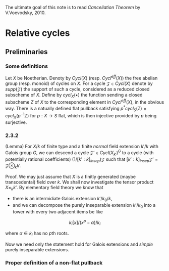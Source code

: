 The ultimate goal of this note is to read *Cancellation Theorem* by V.Voevodsky, 2010.

# Relative cycles

## Preliminaries

### Some definitions
Let $X$ be Noetherian. Denoty by $Cycl(X)$ (resp. $Cycl^{eff}(X)$) the free abelian group (resp. monoid) of cycles on $X$. For a cycle $\mathcal{Z}\in Cycl(X)$ denote by $supp(\mathcal{Z})$ the support of such a cycle, considered as a reduced closed subscheme of $X$. Define by $cycl_X(\bullet)$ the function sending a closed subscheme $Z$ of $X$ to the corresponding element in $Cycl^{eff}(X)$, in the obvious way. There is a natually defined flat pullback satisfying $p^*cycl_S(Z)=cycl_X(p^{-1}Z)$ for $p:X\rightarrow S$ flat, which is then injective provided by $p$ being surjective. 

### 2.3.2
(Lemma) For $X/k$ of finite type and a finite *normal* field extension $k'/k$ with Galois group $G$, we can descend a cycle $\mathcal{Z}'\in Cycl(X_{k'})^G$ to a cycle (with potentially rational coefficients) $(1/[k':k]_{insep})\mathcal{Z}$ such that $[k':k]_{insep}\mathcal{Z}'=\mathcal{Z}\otimes_k k'$. 

Proof. We may just assume that $X$ is a finitly generated (maybe transcedental) field over $k$. We shall now investigate the tensor product $X\times_k k'$. By elementary field theory we know that 

- there is an intermidiate Galois extension $k'/k_0/k$,
- and we can decompose the purely inseparable extension $k'/k_0$ into a tower with every two adjacent items be like

$$ k_i[x]/(x^p-\alpha)/k_i $$

where $\alpha\in k_i$ has no $p$th roots.

Now we need only the statement hold for Galois extensions and *simple* purely inseparable extensions.

### Proper definition of a non-flat pullback
